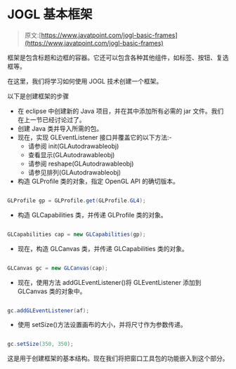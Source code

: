 # JOGL 基本框架

> 原文:[https://www.javatpoint.com/jogl-basic-frames](https://www.javatpoint.com/jogl-basic-frames)

框架是包含标题和边框的容器。它还可以包含各种其他组件，如标签、按钮、复选框等。

在这里，我们将学习如何使用 JOGL 技术创建一个框架。

以下是创建框架的步骤

*   在 eclipse 中创建新的 Java 项目，并在其中添加所有必需的 jar 文件。我们在上一节已经讨论过了。
*   创建 Java 类并导入所需的包。
*   现在，实现 GLEventListener 接口并覆盖它的以下方法:-
    *   请参阅 init(GLAutodrawableobj)
    *   查看显示(GLAutodrawableobj)
    *   请参阅 reshape(GLAutodrawableobj)
    *   请参见排列(GLAutodrawableobj)
*   构造 GLProfile 类的对象，指定 OpenGL API 的确切版本。

```java

GLProfile gp = GLProfile.get(GLProfile.GL4);

```

*   构造 GLCapabilities 类，并传递 GLProfile 类的对象。

```java

GLCapabilities cap = new GLCapabilities(gp);

```

*   现在，构造 GLCanvas 类，并传递 GLCapabilities 类的对象。

```java

GLCanvas gc = new GLCanvas(cap);

```

*   现在，使用方法 addGLEventListener()将 GLEventListener 添加到 GLCanvas 类的对象中。

```java

gc.addGLEventListener(af);

```

*   使用 setSize()方法设置画布的大小，并将尺寸作为参数传递。

```java

gc.setSize(350, 350);

```

这是用于创建框架的基本结构。现在我们将把窗口工具包的功能嵌入到这个部分。